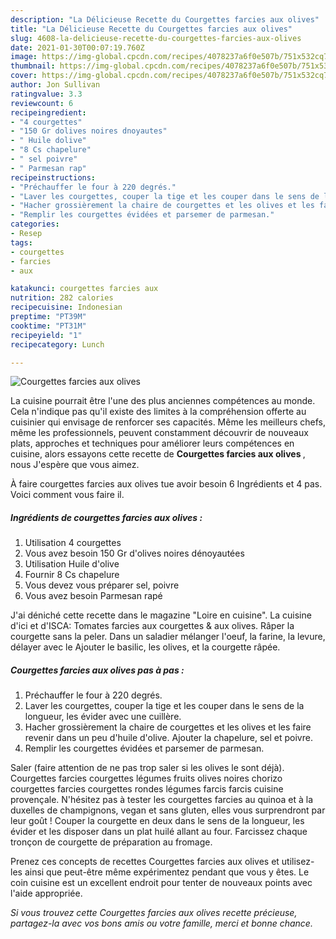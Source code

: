 ```yaml
---
description: "La Délicieuse Recette du Courgettes farcies aux olives"
title: "La Délicieuse Recette du Courgettes farcies aux olives"
slug: 4608-la-delicieuse-recette-du-courgettes-farcies-aux-olives
date: 2021-01-30T00:07:19.760Z
image: https://img-global.cpcdn.com/recipes/4078237a6f0e507b/751x532cq70/courgettes-farcies-aux-olives-photo-principale-de-la-recette.jpg
thumbnail: https://img-global.cpcdn.com/recipes/4078237a6f0e507b/751x532cq70/courgettes-farcies-aux-olives-photo-principale-de-la-recette.jpg
cover: https://img-global.cpcdn.com/recipes/4078237a6f0e507b/751x532cq70/courgettes-farcies-aux-olives-photo-principale-de-la-recette.jpg
author: Jon Sullivan
ratingvalue: 3.3
reviewcount: 6
recipeingredient:
- "4 courgettes"
- "150 Gr dolives noires dnoyautes"
- " Huile dolive"
- "8 Cs chapelure"
- " sel poivre"
- " Parmesan rap"
recipeinstructions:
- "Préchauffer le four à 220 degrés."
- "Laver les courgettes, couper la tige et les couper dans le sens de la longueur, les évider avec une cuillère."
- "Hacher grossièrement la chaire de courgettes et les olives et les faire revenir dans un peu d&#39;huile d&#39;olive. Ajouter la chapelure, sel et poivre."
- "Remplir les courgettes évidées et parsemer de parmesan."
categories:
- Resep
tags:
- courgettes
- farcies
- aux

katakunci: courgettes farcies aux 
nutrition: 282 calories
recipecuisine: Indonesian
preptime: "PT39M"
cooktime: "PT31M"
recipeyield: "1"
recipecategory: Lunch

---
```



![Courgettes farcies aux olives](https://img-global.cpcdn.com/recipes/4078237a6f0e507b/751x532cq70/courgettes-farcies-aux-olives-photo-principale-de-la-recette.jpg)

La cuisine pourrait être l'une des plus anciennes compétences au monde. Cela n'indique pas qu'il existe des limites à la compréhension offerte au cuisinier qui envisage de renforcer ses capacités. Même les meilleurs chefs, même les professionnels, peuvent constamment découvrir de nouveaux plats, approches et techniques pour améliorer leurs compétences en cuisine, alors essayons cette recette de <strong> Courgettes farcies aux olives </strong>, nous J'espère que vous aimez.

<!--inarticleads1-->

À faire courgettes farcies aux olives tue avoir besoin 6 Ingrédients et 4 pas. Voici comment vous faire il.

##### Ingrédients de courgettes farcies aux olives :

1. Utilisation 4 courgettes
1. Vous avez besoin 150 Gr d&#39;olives noires dénoyautées
1. Utilisation  Huile d&#39;olive
1. Fournir 8 Cs chapelure
1. Vous devez vous préparer  sel, poivre
1. Vous avez besoin  Parmesan rapé


J&#39;ai déniché cette recette dans le magazine &#34;Loire en cuisine&#34;. La cuisine d&#39;ici et d&#39;ISCA: Tomates farcies aux courgettes &amp; aux olives. Râper la courgette sans la peler. Dans un saladier mélanger l&#39;oeuf, la farine, la levure, délayer avec le Ajouter le basilic, les olives, et la courgette râpée. 

<!--inarticleads2-->

##### Courgettes farcies aux olives pas à pas :

1. Préchauffer le four à 220 degrés.
1. Laver les courgettes, couper la tige et les couper dans le sens de la longueur, les évider avec une cuillère.
1. Hacher grossièrement la chaire de courgettes et les olives et les faire revenir dans un peu d&#39;huile d&#39;olive. Ajouter la chapelure, sel et poivre.
1. Remplir les courgettes évidées et parsemer de parmesan.


Saler (faire attention de ne pas trop saler si les olives le sont déjà). Courgettes farcies courgettes légumes fruits olives noires chorizo courgettes farcies courgettes rondes légumes farcis farcis cuisine provençale. N&#39;hésitez pas à tester les courgettes farcies au quinoa et à la duxelles de champignons, vegan et sans gluten, elles vous surprendront par leur goût ! Couper la courgette en deux dans le sens de la longueur, les évider et les disposer dans un plat huilé allant au four. Farcissez chaque tronçon de courgette de préparation au fromage. 

<!--inarticleads1-->

<p>
Prenez ces concepts de recettes Courgettes farcies aux olives et utilisez-les ainsi que peut-être même expérimentez pendant que vous y êtes. Le coin cuisine est un excellent endroit pour tenter de nouveaux points avec l'aide appropriée.
</p>

<p>
<i>Si vous trouvez cette Courgettes farcies aux olives recette précieuse, partagez-la avec vos bons amis ou votre famille, merci et bonne chance.</i>
</p>
